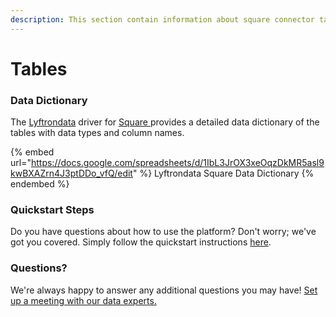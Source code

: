 ```yaml
---
description: This section contain information about square connector tables information
---
```


# Tables

### Data Dictionary

The [Lyftrondata](https://www.lyftrondata.com/) driver for [Square](https://www.lyftrondata.com/integration/commerce-analytics/square//)[ ](https://www.lyftrondata.com/integration/square/)provides a detailed data dictionary of the tables with data types and column names.

{% embed url="https://docs.google.com/spreadsheets/d/1IbL3JrOX3xeOqzDkMR5asl9kwBXAZrn4J3ptDDo_vfQ/edit" %}
Lyftrondata Square Data Dictionary
{% endembed %}

### Quickstart Steps

Do you have questions about how to use the platform? Don't worry; we've got you covered. Simply follow the quickstart instructions [here](../README.md).

### Questions? <a href="#questions" id="questions"></a>

We're always happy to answer any additional questions you may have! [Set up a meeting with our data experts.](https://www.lyftrondata.com/book-a-meeting/)

